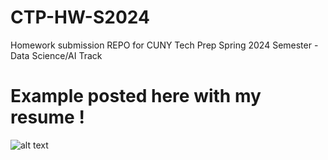 # CTP-HW-S2024
Homework submission REPO for CUNY Tech Prep Spring 2024 Semester - Data Science/AI Track

# Example posted here with my resume !
![alt text](https://gyazo.com/39172a86ea14fa50dec33d103f36da50)

